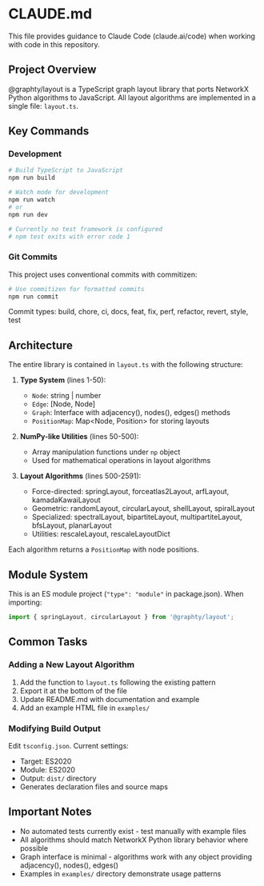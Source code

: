 # CLAUDE.md

This file provides guidance to Claude Code (claude.ai/code) when working with code in this repository.

## Project Overview

@graphty/layout is a TypeScript graph layout library that ports NetworkX Python algorithms to JavaScript. All layout algorithms are implemented in a single file: `layout.ts`.

## Key Commands

### Development
```bash
# Build TypeScript to JavaScript
npm run build

# Watch mode for development
npm run watch
# or
npm run dev

# Currently no test framework is configured
# npm test exits with error code 1
```

### Git Commits
This project uses conventional commits with commitizen:
```bash
# Use commitizen for formatted commits
npm run commit
```

Commit types: build, chore, ci, docs, feat, fix, perf, refactor, revert, style, test

## Architecture

The entire library is contained in `layout.ts` with the following structure:

1. **Type System** (lines 1-50):
   - `Node`: string | number
   - `Edge`: [Node, Node] 
   - `Graph`: Interface with adjacency(), nodes(), edges() methods
   - `PositionMap`: Map<Node, Position> for storing layouts

2. **NumPy-like Utilities** (lines 50-500):
   - Array manipulation functions under `np` object
   - Used for mathematical operations in layout algorithms

3. **Layout Algorithms** (lines 500-2591):
   - Force-directed: springLayout, forceatlas2Layout, arfLayout, kamadaKawaiLayout
   - Geometric: randomLayout, circularLayout, shellLayout, spiralLayout
   - Specialized: spectralLayout, bipartiteLayout, multipartiteLayout, bfsLayout, planarLayout
   - Utilities: rescaleLayout, rescaleLayoutDict

Each algorithm returns a `PositionMap` with node positions.

## Module System

This is an ES module project (`"type": "module"` in package.json). When importing:
```typescript
import { springLayout, circularLayout } from '@graphty/layout';
```

## Common Tasks

### Adding a New Layout Algorithm
1. Add the function to `layout.ts` following the existing pattern
2. Export it at the bottom of the file
3. Update README.md with documentation and example
4. Add an example HTML file in `examples/`

### Modifying Build Output
Edit `tsconfig.json`. Current settings:
- Target: ES2020
- Module: ES2020
- Output: `dist/` directory
- Generates declaration files and source maps

## Important Notes

- No automated tests currently exist - test manually with example files
- All algorithms should match NetworkX Python library behavior where possible
- Graph interface is minimal - algorithms work with any object providing adjacency(), nodes(), edges()
- Examples in `examples/` directory demonstrate usage patterns